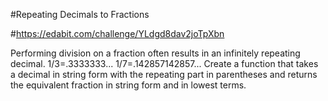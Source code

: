 #Repeating Decimals to Fractions

#https://edabit.com/challenge/YLdgd8dav2joTpXbn

Performing division on a fraction often results in an infinitely repeating decimal.
1/3=.3333333...  1/7=.142857142857...
Create a function that takes a decimal in string form with the repeating part in parentheses
and returns the equivalent fraction in string form and in lowest terms.